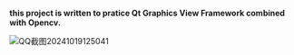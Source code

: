 **this project is written to pratice Qt Graphics View Framework combined with Opencv.**

![QQ截图20241019125041](https://github.com/user-attachments/assets/1af4e1a2-d97e-4c1d-882f-694aefd50591)
